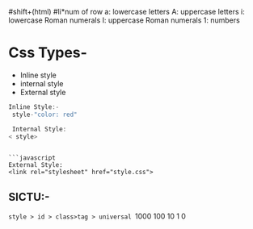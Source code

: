 #shift+(html)
#li*num of row
a: lowercase letters
A: uppercase letters
i: lowercase Roman numerals
I: uppercase Roman numerals
1: numbers

# Css Types-
- Inline style
- internal style
- External style



```javascript
Inline Style:-
 style-"color: red"

 ```

 ```javascript
  Internal Style:
< style>
 ```
 </style>

```

```javascript
External Style:
<link rel="stylesheet" href="style.css">

```

## SICTU:-
`style > id > class>tag > universal
`1000    100   10   1      0